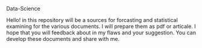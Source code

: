Data-Science

Hello! in this repository will be a sources for forcasting and statistical examining for the various documents. I will prepare them as pdf or articale. I hope that you will feedback about in my flaws and your suggestion. You can develop these documents and share with me.
